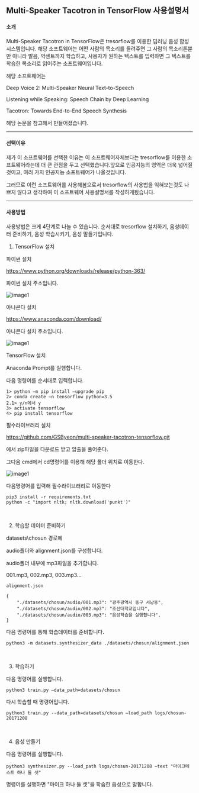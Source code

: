 ## Multi-Speaker Tacotron in TensorFlow 사용설명서

#### 소개

Multi-Speaker Tacotron in TensorFlow은 tresorflow를 이용한 딥러닝 음성 합성 시스템입니다. 해당 소프트웨어는 어떤 사람의 목소리를 들려주면 그 사람의 목소리톤뿐만 아니라 발음, 악센트까지 학습하고, 사용자가 원하는 텍스트를 입력하면 그 텍스트를 학습한 목소리로 읽어주는 소프트웨어입니다.

해당 소프트웨어는

Deep Voice 2: Multi-Speaker Neural Text-to-Speech

Listening while Speaking: Speech Chain by Deep Learning

Tacotron: Towards End-to-End Speech Synthesis

해당 논문을 참고해서 만들어졌습니다.

------

#### 선택이유

 제가 이 소프트웨어를 선택한 이유는 이 소프트웨어자체보다는 tresorflow를 이용한 소프트웨어라는데 더 큰 관점을 두고 선택했습니다.앞으로 인공지능의 영역은 더욱 넓어질것이고, 여러 가지 인공지능 소프트웨어가 나올것입니다.

 그러므로 이런 소프트웨어를 사용해봄으로서 tresorflow의 사용법을 익혀보는것도 나쁘지 않다고 생각하여 이 소프트웨어 사용설명서를 작성하게됬습니다.

------

#### 사용방법

사용방법은 크게 4단계로 나눌 수 있습니다. 순서대로 tresorflow 설치하기, 음성데이터 준비하기, 음성 학습시키기, 음성 말들기입니다.

1. TensorFlow 설치

파이썬 설치

<https://www.python.org/downloads/release/python-363/>

파이썬 설치 주소입니다.

![image1](https://cdn.discordapp.com/attachments/388424141927219211/388424181366390814/image2.png)



아나콘다 설치

<https://www.anaconda.com/download/>

아나콘다 설치 주소입니다.

![image1](https://cdn.discordapp.com/attachments/388424141927219211/388424190199595011/image1.png)



TensorFlow 설치

Anaconda Prompt를 실행합니다.

다음 명령어를 순서대로 입력합니다.

```
1> python –m pip install —upgrade pip
2> conda create –n tensorflow python=3.5
2.1> y/n에서 y
3> activate tensorflow
4> pip install tensorflow
```



필수라이브러리 설치

<https://github.com/GSByeon/multi-speaker-tacotron-tensorflow.git>

에서 zip파일을 다운로드 받고 압출을 풀어준다.

그다음 cmd에서 cd명령어를 이용해 해당 폴더 위치로 이동한다.

![image1](https://cdn.discordapp.com/attachments/388424141927219211/388425052611149824/image3.png)

다음명령어를 입력해 필수라이브러리로 이동한다

```
pip3 install -r requirements.txt
python -c "import nltk; nltk.download('punkt')"
```

​     

2. 학습할 데이터 준비하기

datasets\chosun 경로에

audio폴더와 alignment.json를 구성합니다.

audio폴더 내부에 mp3파일을 추가합니다.

001.mp3, 002.mp3, 003.mp3...

```
alignment.json

{
    "./datasets/chosun/audio/001.mp3": "광주광역시 동구 서남동",
    "./datasets/chosun/audio/002.mp3": "조선대학교입니다",
    "./datasets/chosun/audio/003.mp3": "음성학습을 실행합니다",
}
```

다음 명령어를 통해 학습데이터를 준비합니다.

```
python3 -m datasets.synthesizer_data ./datasets/chosun/alignment.json
```

​     

3. 학습하기

다음 명령어를 실행합니다.

```
python3 train.py —data_path=datasets/chosun
```

다시 학습할 때 명령어입니다.

```
python3 train.py --data_path=datasets/chosun —load_path logs/chosun-20171208
```

​     

4. 음성 만들기

다음 명령어를 실행합니다.

```
python3 synthesizer.py --load_path logs/chosun-20171208 —text "마이크테스트 하나 둘 셋"
```

명령어를 실행하면 "마이크 하나 둘 셋"을 학습한 음성으로 말합니다.